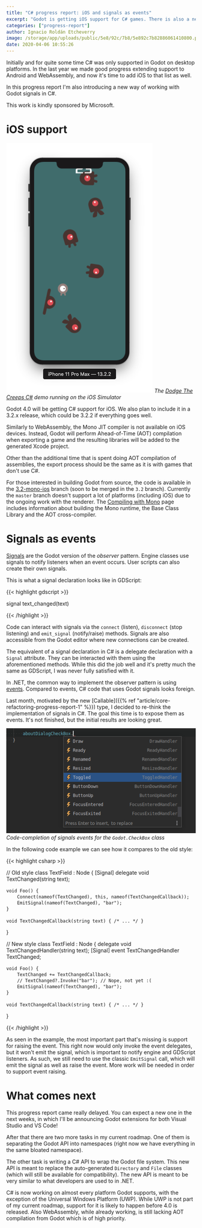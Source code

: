 ```yaml
---
title: "C# progress report: iOS and signals as events"
excerpt: "Godot is getting iOS support for C# games. There is also a new system for using Godot signals as C# events."
categories: ["progress-report"]
author: Ignacio Roldán Etcheverry
image: /storage/app/uploads/public/5e8/92c/7b8/5e892c7b82886061410800.png
date: 2020-04-06 10:55:26
---
```


Initially and for quite some time C# was only supported in Godot on desktop platforms. In the last year we made good progress extending support to Android and WebAssembly, and now it's time to add iOS to that list as well.

In this progress report I'm also introducing a new way of working with Godot signals in C#.

This work is kindly sponsored by Microsoft.

# iOS support

![DodgeTheCreepsCS on the iOS Simulator](/storage/app/media/mono/csharp_dodgethecreeps_ios_sim.png)
_The [Dodge The Creeps C#](https://github.com/godotengine/godot-demo-projects/tree/master/mono/dodge_the_creeps) demo running on the iOS Simulator_

Godot 4.0 will be getting C# support for iOS. We also plan to include it in a 3.2.x release, which could be 3.2.2 if everything goes well.

Similarly to WebAssembly, the Mono JIT compiler is not available on iOS devices. Instead, Godot will perform Ahead-of-Time (AOT) compilation when exporting a game and the resulting libraries will be added to the generated Xcode project.

Other than the additional time that is spent doing AOT compilation of assemblies, the export process should be the same as it is with games that don't use C#.

For those interested in building Godot from source, the code is available in the [3.2-mono-ios](https://github.com/godotengine/godot/tree/3.2-mono-ios) branch (soon to be merged in the `3.2` branch). Currently the `master` branch doesn't support a lot of platforms (including iOS) due to the ongoing work with the renderer.
The [Compiling with Mono](https://docs.godotengine.org/en/latest/development/compiling/compiling_with_mono.html) page includes information about building the Mono runtime, the Base Class Library and the AOT cross-compiler.

# Signals as events

[Signals](https://docs.godotengine.org/en/latest/getting_started/step_by_step/signals.html) are the Godot version of the _observer_ pattern. Engine classes use signals to notify listeners when an event occurs. User scripts can also create their own signals.

This is what a signal declaration looks like in GDScript:

{{< highlight gdscript >}}

signal text_changed(text)

{{< /highlight >}}

Code can interact with signals via the `connect` (listen), `disconnect` (stop listening) and `emit_signal` (notify/raise) methods. Signals are also accessible from the Godot editor where new connections can be created.

The equivalent of a signal declaration in C# is a delegate declaration with a `Signal` attribute. They can be interacted with them using the aforementioned methods. While this did the job well and it's pretty much the same as GDScript, I was never fully satisfied with it.

In .NET, the common way to implement the observer pattern is using [events](https://docs.microsoft.com/en-us/dotnet/standard/events/). Compared to events, C# code that uses Godot signals looks foreign.

Last month, motivated by the new [Callable]({{% ref "article/core-refactoring-progress-report-1" %}}) type, I decided to re-think the implementation of signals in C#. The goal this time is to expose them as events. It's not finished, but the initial results are looking great.

![Code completion for signals events](/storage/app/media/mono/csharp_signals_as_events.png)
_Code-completion of signals events for the `Godot.CheckBox` class_

In the following code example we can see how it compares to the old style:

{{< highlight csharp >}}

// Old style
class TextField : Node {
    [Signal] delegate void TextChanged(string text);

    void Foo() {
        Connect(nameof(TextChanged), this, nameof(TextChangedCallback));
        EmitSignal(nameof(TextChanged), "bar");
    }

    void TextChangedCallback(string text) { /* ... */ }
}

// New style
class TextField : Node {
    delegate void TextChangedHandler(string text);
    [Signal] event TextChangedHandler TextChanged;

    void Foo() {
        TextChanged += TextChangedCallback;
        // TextChanged?.Invoke("bar"); // Nope, not yet :(
        EmitSignal(nameof(TextChanged), "bar");
    }

    void TextChangedCallback(string text) { /* ... */ }
}

{{< /highlight >}}

As seen in the example, the most important part that's missing is support for raising the event. This right now would only invoke the event delegates, but it won't emit the signal, which is important to notify engine and GDScript listeners. As such, we still need to use the classic `EmitSignal` call, which will emit the signal as well as raise the event. More work will be needed in order to support event raising.

# What comes next

This progress report came really delayed. You can expect a new one in the next weeks, in which I'll be announcing Godot extensions for both Visual Studio and VS Code!

After that there are two more tasks in my current roadmap. One of them is separating the Godot API into namespaces (right now we have everything in the same bloated namespace).

The other task is writing a C# API to wrap the Godot file system. This new API is meant to replace the auto-generated `Directory` and `File` classes (which will still be available for compatibility). The new API is meant to be very similar to what developers are used to in .NET.

C# is now working on almost every platform Godot supports, with the exception of the Universal Windows Platform (UWP). While UWP is not part of my current roadmap, support for it is likely to happen before 4.0 is released. Also WebAssembly, while already working, is still lacking AOT compilation from Godot which is of high priority.
